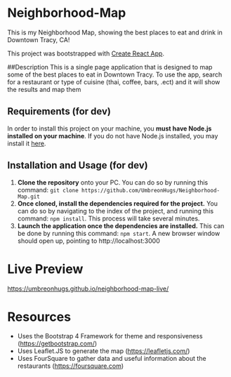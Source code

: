 # Neighborhood-Map
This is my Neighborhood Map, showing the best places to eat and drink in Downtown Tracy, CA!

This project was bootstrapped with [Create React App](https://github.com/facebook/create-react-app).

##Description
This is a single page application that is designed to map some of the best places to eat in Downtown Tracy. To use the app, search for a restaurant or type of cuisine (thai, coffee, bars, .ect) and it will show the results and map them

## Requirements (for dev)
In order to install this project on your machine, you **must have Node.js installed on your machine**. If you do not have Node.js installed, you may install it [here](https://nodejs.org/en/).

## Installation and Usage (for dev)
1. **Clone the repository** onto your PC. You can do so by running this command: `git clone https://github.com/UmbreonHugs/Neighborhood-Map.git`
2. **Once cloned, install the dependencies required for the project.** You can do so by navigating to the index of the project, and running this command: `npm install`. This process will take several minutes.
3. **Launch the application once the dependencies are installed.** This can be done by running this command: `npm start`. A new browser window should open up, pointing to http://localhost:3000

# Live Preview
https://umbreonhugs.github.io/neighborhood-map-live/

# Resources
- Uses the Bootstrap 4 Framework for theme and responsiveness (https://getbootstrap.com/)
- Uses Leaflet.JS to generate the map (https://leafletjs.com/)
- Uses FourSquare to gather data and useful information about the restaurants (https://foursquare.com)
